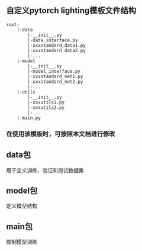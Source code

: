 ## 自定义pytorch lighting模板文件结构
```
root-
	|-data
		|-__init__.py
		|-data_interface.py
		|-xxxstandard_data1.py
		|-xxxstandard_data2.py
		|-...
	|-model
		|-__init__.py
		|-model_interface.py
		|-xxxstandard_net1.py
		|-xxxstandard_net2.py
		|-...
	|-utils
        |-__init__.py
        |-xxxutils1.py
        |-xxxutils2.py
        |-...
	|-main.py
```

### 在使用该模板时，可按照本文档进行修改
## data包
用于定义训练、验证和测试数据集

## model包
定义模型结构

## main包
控制模型训练